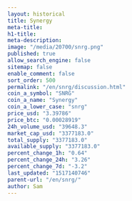 ```yaml
---
layout: historical
title: Synergy
meta-title: 
h1-title: 
meta-description: 
image: "/media/20700/snrg.png"
published: true
allow_search_engine: false
sitemap: false
enable_comment: false
sort_order: 500
permalink: "/en/snrg/discussion.html"
coin_a_symbol: "SNRG"
coin_a_name: "Synergy"
coin_a_lower_case: "snrg"
price_usd: "3.39786"
price_btc: "0.00028919"
24h_volume_usd: "39648.3"
market_cap_usd: "3377183.0"
total_supply: "3377183.0"
available_supply: "3377183.0"
percent_change_1h: "0.64"
percent_change_24h: "3.26"
percent_change_7d: "-3.2"
last_updated: "1517140746"
parent-url: "/en/snrg/"
author: Sam
---
```


